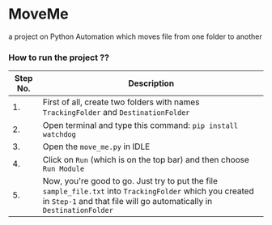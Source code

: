 # MoveMe
a project on Python Automation which moves file from one folder to another

### How to run the project ??

| Step No. | Description |
|---|---|
| 1. | First of all, create two folders with names `TrackingFolder` and `DestinationFolder` |
| 2. | Open terminal and type this command: `pip install watchdog` |
| 3. | Open the `move_me.py` in IDLE |
| 4. | Click on `Run` (which is on the top bar) and then choose `Run Module` |
| 5. | Now, you're good to go. Just try to put the file `sample_file.txt` into `TrackingFolder` which you created in `Step-1` and that file will go  automatically in `DestinationFolder`|
